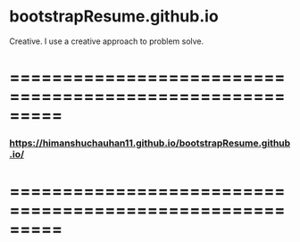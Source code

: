 # bootstrapResume.github.io
Creative. I use a creative approach to problem solve.
# =========================================================
### https://himanshuchauhan11.github.io/bootstrapResume.github.io/
# =========================================================

